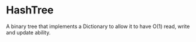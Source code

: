 # HashTree
A binary tree that implements a Dictionary to allow it to have O(1) read, write and update ability.
